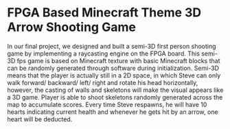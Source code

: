# FPGA Based Minecraft Theme 3D Arrow Shooting Game

In our final project, we designed and built a semi-3D first person shooting game by implementing a raycasting engine on the FPGA board. This semi-3D fps game is based on Minecraft texture with basic Minecraft blocks that can be randomly generated through software during initialization. Semi-3D means that the player is actually still in a 2D space, in which Steve can only walk forward/ backward/ left/ right and rotate his head horizontally, however, the casting of walls and skeletons will make the visual appears like a 3D game. Player is able to shoot skeletons randomly generated across the map to accumulate scores. Every time Steve respawns, he will have 10 hearts indicating current health and whenever he gets hit by an arrow, one heart will be deducted.
